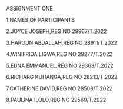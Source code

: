ASSIGNMENT ONE

1.NAMES OF PARTICIPANTS

2.JOYCE JOSEPH,REG NO 29967/T.2022

3.HAROUN ABDALLAH,REG NO 28911/T.2022

4.WINIFRIDA LIGWA,REG NO 29277/T.2022

5.EDNA EMMANUEL,REG NO 29363/T.2022

6.RICHARG KUHANGA,REG NO 28213/T.2022

7.CATHERINE DAVID,REG NO 28508/T.2022

8.PAULINA ILOLO,REG NO 29569/T.2022

